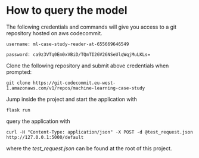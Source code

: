 # How to query the model 

The following credentials and commands will give you access to a git repository hosted on aws codecommit.

`username: ml-case-study-reader-at-655669646549`

`password: ca9z3VTq0Em0xVBiD/TQmTI2GV26NSeUlqWqjMuLKLs=`

Clone the following repository and submit above credentials when prompted:

`git clone https://git-codecommit.eu-west-1.amazonaws.com/v1/repos/machine-learning-case-study`

Jump inside the project and start the application with

`flask run`

query the application with

`curl -H "Content-Type: application/json" -X POST -d @test_request.json http://127.0.0.1:5000/default`

where the *test_request.json* can be found at the root of this project.
